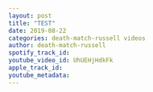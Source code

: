 ```yaml
---
layout: post
title: "TEST"
date: 2019-08-22
categories: death-match-russell videos
author: death-match-russell
spotify_track_id: 
youtube_video_id: UhUEHjHdkFk
apple_track_id: 
youtube_metadata: 
---
```

